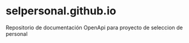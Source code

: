 # selpersonal.github.io
Repositorio de documentación OpenApi para proyecto de seleccion de personal
